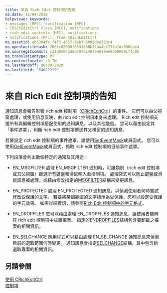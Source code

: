 ```yaml
---
title: 來自 Rich Edit 控制項的告知
ms.date: 11/04/2016
helpviewer_keywords:
- messages [MFC], notification [MFC]
- CRichEditCtrl class [MFC], notifications
- rich edit controls [MFC], notifications
- notifications [MFC], from CRichEditCtrl
ms.assetid: eb5304fe-f4f3-4557-9ebf-3095dea383c4
ms.openlocfilehash: 206fc02088f6531338bf2aa4cf272a1da096bae4
ms.sourcegitcommit: c21b05042debc97d14875e019ee9d698691ffc0b
ms.translationtype: MT
ms.contentlocale: zh-TW
ms.lasthandoff: 06/09/2020
ms.locfileid: "84622219"
---
```

# <a name="notifications-from-a-rich-edit-control"></a>來自 Rich Edit 控制項的告知

通知訊息會報告影響 rich edit 控制項（[CRichEditCtrl](reference/cricheditctrl-class.md)）的事件。 它們可以由父視窗處理，或使用訊息反映，由 rich edit 控制項本身來處理。 Rich edit 控制項支援所有與編輯控制項搭配使用的通知訊息，以及其他幾個。 您可以藉由設定其「事件遮罩」，判斷 rich edit 控制項傳送其父視窗的通知訊息。

若要設定 rich edit 控制項的事件遮罩，請使用[SetEventMask](reference/cricheditctrl-class.md#seteventmask)成員函式。 您可以使用[GetEventMask](reference/cricheditctrl-class.md#geteventmask)成員函式，抓取 rich edit 控制項的目前事件遮罩。

下列段落會列出數個特定的通知及其用途：

- EN_MSGFILTER 處理 EN_MSGFILTER 通知時，可讓類別（rich edit 控制項或其父視窗）篩選所有鍵盤和滑鼠輸入至控制項。 處理常式可以防止鍵盤或滑鼠訊息被處理，或藉由修改指定的[MSGFILTER](/windows/win32/api/richedit/ns-richedit-msgfilter)結構來變更訊息。

- EN_PROTECTED 處理 EN_PROTECTED 通知訊息，以偵測使用者何時嘗試修改受保護的文字。 若要將某個範圍的文字標示為受保護，您可以設定受保護的字元效果。 如需詳細資訊，請參閱[Rich Edit 控制項中的字元格式](character-formatting-in-rich-edit-controls.md)。

- EN_DROPFILES 您可以藉由處理 EN_DROPFILES 通知訊息，讓使用者能夠在 rich edit 控制項中放置檔案。 指定的[ENDROPFILES](/windows/win32/api/richedit/ns-richedit-endropfiles)結構包含要卸載之檔案的相關資訊。

- EN_SELCHANGE 應用程式可以藉由處理 EN_SELCHANGE 通知訊息來偵測目前的選取範圍何時變更。 通知訊息會指定[SELCHANGE](/windows/win32/api/richedit/ns-richedit-selchange)結構，其中包含新選取專案的相關資訊。

## <a name="see-also"></a>另請參閱

[使用 CRichEditCtrl](using-cricheditctrl.md)<br/>
[控制項](controls-mfc.md)
